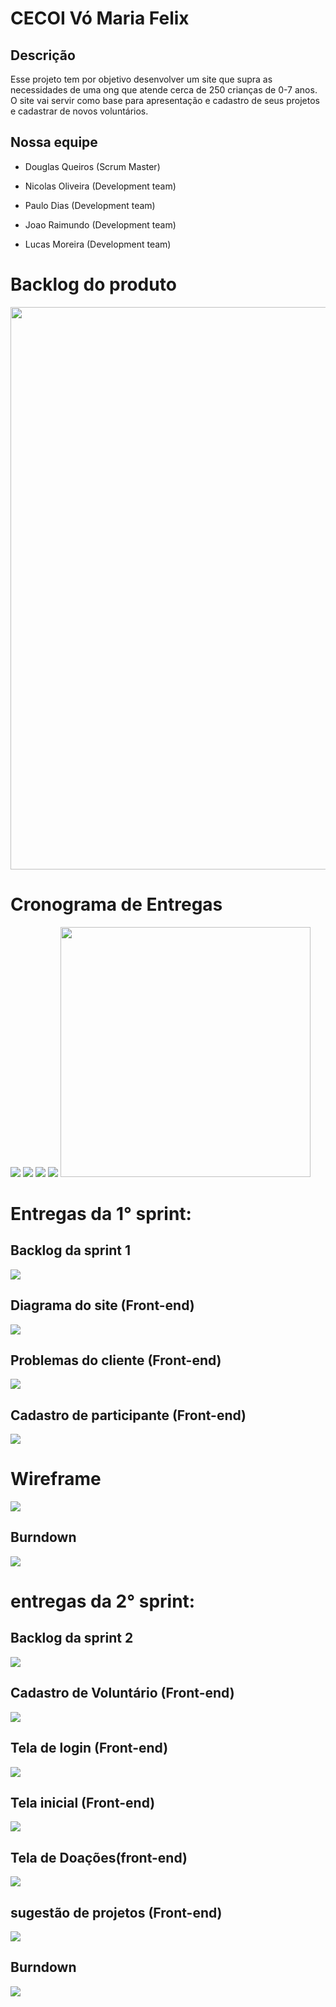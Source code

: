 <h1>CECOI Vó Maria Felix</h1>
<h2>Descrição</h2>
<p>Esse projeto tem por objetivo desenvolver um site que supra as necessidades de uma ong que atende cerca de 250 crianças de 0-7 anos. O site vai servir como base para apresentação e cadastro de seus projetos e cadastrar de novos voluntários.<p>
<h2>Nossa equipe</h2>

- Douglas Queiros (Scrum Master)

- Nicolas Oliveira (Development team)

- Paulo Dias (Development team)

- Joao Raimundo (Development team)

- Lucas Moreira (Development team)

# Backlog do produto
<img width="800" height="900" src="https://user-images.githubusercontent.com/79916547/115042106-8c926c80-9ea9-11eb-8fb9-08a5715d60c7.jpg">

# Cronograma de Entregas
<img src="https://user-images.githubusercontent.com/79916547/115038130-9c0fb680-9ea5-11eb-8b50-72b0ca47239b.jpg">
<img src=https://user-images.githubusercontent.com/79916547/115156507-e8e8be00-a05a-11eb-885b-cc97b4cea8e6.jpg>
<image src = https://user-images.githubusercontent.com/79916547/116691776-b3649e80-a991-11eb-93fb-5f52188eed96.png>
<image src = https://user-images.githubusercontent.com/79916547/116691585-61237d80-a991-11eb-8456-0f295c31807d.png>

<img width="400" height="400" src="https://user-images.githubusercontent.com/79916547/114107171-d88c5280-98a6-11eb-95c7-7206b3f16319.jpg">

# Entregas da 1° sprint:

<h2>Backlog da sprint 1</h2>
<img src="https://user-images.githubusercontent.com/79916547/115038130-9c0fb680-9ea5-11eb-8b50-72b0ca47239b.jpg">

<h2>Diagrama do site (Front-end)</h2>
<img src="https://user-images.githubusercontent.com/79916547/114102397-9b6f9280-989d-11eb-887a-566c4e3abb07.jpg">

<h2>Problemas do cliente (Front-end)</h2>
<img src="https://user-images.githubusercontent.com/79916547/112776552-5c784c00-9016-11eb-8554-8252c33a9418.jpg">

<h2>Cadastro de participante (Front-end)</h2>
<img src="https://user-images.githubusercontent.com/79916547/112778461-fe019c80-901a-11eb-94b2-0e73afdb60bd.gif">

# Wireframe
<img src=https://user-images.githubusercontent.com/79916547/115158313-e2ab0f80-a063-11eb-9419-5f86c70763ba.png>
 
<h2>Burndown</h2>
<img src=https://user-images.githubusercontent.com/79916547/115173861-8b766080-a09e-11eb-91da-8268663a04ec.png>
 
 # entregas da 2° sprint: 
 
 <h2>Backlog da sprint 2</h2>
<img src=https://user-images.githubusercontent.com/79916547/115156507-e8e8be00-a05a-11eb-885b-cc97b4cea8e6.jpg>

 <h2>Cadastro de Voluntário (Front-end)</h2>
<img src=https://user-images.githubusercontent.com/79916547/115017647-36afcb80-9e8d-11eb-8a34-0b1a7e87e553.gif>

<h2>Tela de login (Front-end)</h2>
<img src=https://user-images.githubusercontent.com/79916547/115157448-af668180-a05f-11eb-8322-b77381055e75.gif>

<h2>Tela inicial (Front-end)</h2>
<img src=https://user-images.githubusercontent.com/79916547/115134003-ffebc980-9fe2-11eb-9bbb-0b48354b9b2f.gif>

<h2>Tela de Doações(front-end)</h2>
<img src=https://user-images.githubusercontent.com/79916547/115155638-4a0e9280-a057-11eb-921c-a3aad14c1589.gif>

<h2>sugestão de projetos (Front-end)</h2>
<img src=https://user-images.githubusercontent.com/79916547/115134810-d71b0280-9fe9-11eb-99ca-8c9ac80e9f7f.gif>

<h2>Burndown</h2>
<img src=https://user-images.githubusercontent.com/79916547/115158629-75987980-a065-11eb-958d-46c70e83ef8f.png>

